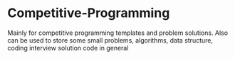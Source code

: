 # Competitive-Programming
Mainly for competitive programming templates and problem solutions. 
Also can be used to store some small problems, algorithms, data structure, coding interview solution code in general
